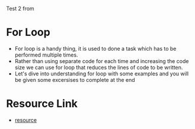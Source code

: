 Test 2 from 
# For Loop
- For loop is a handy thing, it is used to done a task which has to be performed multiple times.
- Rather than using separate code for each time and increasing the code size we can use for loop that reduces the lines of code to be written.
- Let's dive into understanding for loop with some examples and you will be given some excersises to complete at the end

# Resource Link
- [resource](https://www.programiz.com/python-programming/for-loop)
